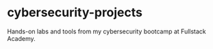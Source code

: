 # cybersecurity-projects
Hands-on labs and tools from my cybersecurity bootcamp at Fullstack Academy.
